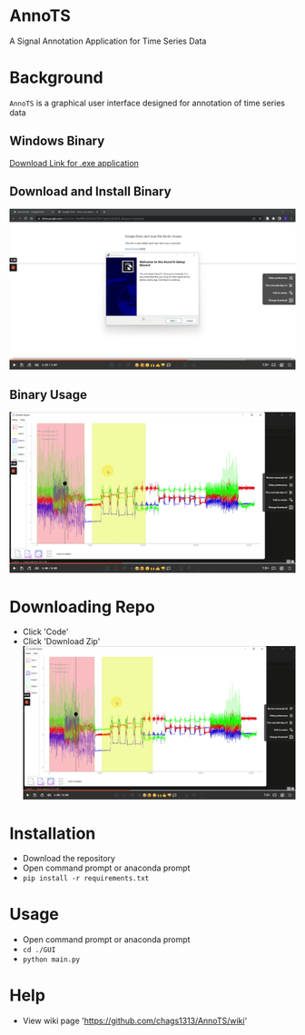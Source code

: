 # AnnoTS
A Signal Annotation Application for Time Series Data

# Background
`AnnoTS` is a graphical user interface designed for annotation of time series data

## Windows Binary
[Download Link for .exe application](https://drive.google.com/file/d/18wWFlmYd1ILkzCFirR-QgnQrnkkxbOL_/view?usp=sharing) 

## Download and Install Binary
[![Download and Install](https://github.com/chags1313/AnnoTS/blob/main/other/docs/downloadinstall.png?raw=true)](https://www.loom.com/share/0f994dbe1b054bc585fa8156ca8643ac)

## Binary Usage
[![Usage](https://github.com/chags1313/AnnoTS/blob/main/other/docs/usage.png?raw=true)](https://www.loom.com/share/5ea2f46af25849908a906d2534a3f1ff)


# Downloading Repo
- Click 'Code'
- Click 'Download Zip'
[![Usage](https://github.com/chags1313/AnnoTS/blob/main/other/docs/usage.png?raw=true)]((https://www.loom.com/share/a46e840a0cb64387a5dd69db59c51a86))


# Installation
- Download the repository
- Open command prompt or anaconda prompt
- `pip install -r requirements.txt`

# Usage
- Open command prompt or anaconda prompt
- `cd ./GUI`
- `python main.py`

# Help
- View wiki page 'https://github.com/chags1313/AnnoTS/wiki'
